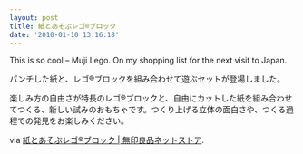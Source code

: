 ```yaml
---
layout: post
title: 紙とあそぶレゴ®ブロック
date: '2010-01-10 13:16:18'
---
```



This is so cool – Muji Lego. On my shopping list for the next visit to Japan.

パンチした紙と、レゴ®ブロックを組み合わせて遊ぶセットが登場しました。

楽しみ方の自由さが特長のレゴ®ブロックと、自由にカットした紙を組み合わせてつくる、新しい試みのおもちゃです。つくり上げる立体の面白さや、つくる過程での発見をお楽しみください。

via [紙とあそぶレゴ®ブロック | 無印良品ネットストア](http://www.muji.net/store/pc/user/campaign/campaign091113_01.jsp).


